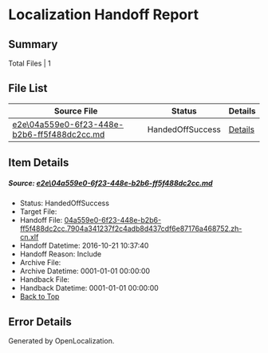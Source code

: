 # <a name='report-top'></a> Localization Handoff Report

## Summary
 Total Files | 1

## File List
 Source File | Status | Details 
 ----------- | ------ | ------- 
 [e2e\04a559e0-6f23-448e-b2b6-ff5f488dc2cc.md](https://github.com/OpenLocalizationTestOrg/ol-test0/blob/51ca53be2dff9fca90d8562c23e71bf9f39ba61c/e2e/04a559e0-6f23-448e-b2b6-ff5f488dc2cc.md) | HandedOffSuccess | [Details](#1e40828ead36f557a6018c32f8c30e9aba25018c1)

## Item Details
##### <a name='1e40828ead36f557a6018c32f8c30e9aba25018c1'></a> Source: [e2e\04a559e0-6f23-448e-b2b6-ff5f488dc2cc.md](https://github.com/OpenLocalizationTestOrg/ol-test0/blob/51ca53be2dff9fca90d8562c23e71bf9f39ba61c/e2e/04a559e0-6f23-448e-b2b6-ff5f488dc2cc.md)
* Status: HandedOffSuccess
* Target File: 
* Handoff File: [04a559e0-6f23-448e-b2b6-ff5f488dc2cc.7904a341237f2c4adb8d437cdf6e87176a468752.zh-cn.xlf](https://github.com/OpenLocalizationTestOrg/ol-test0-handoff/blob/f761cda51e863799e973ee16759adc96e46a707b/ol-handoff/OpenLocalizationTestOrg/ol-test0-zhcn/shujia/ht/04a559e0-6f23-448e-b2b6-ff5f488dc2cc.7904a341237f2c4adb8d437cdf6e87176a468752.zh-cn.xlf)
* Handoff Datetime: 2016-10-21 10:37:40
* Handoff Reason: Include
* Archive File: 
* Archive Datetime: 0001-01-01 00:00:00
* Handback File: 
* Handback Datetime: 0001-01-01 00:00:00
* [Back to Top](#report-top)


## Error Details

Generated by OpenLocalization.
